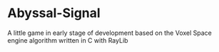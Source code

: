 # Abyssal-Signal
A little game in early stage of development based on the Voxel Space engine algorithm  written in C with RayLib
